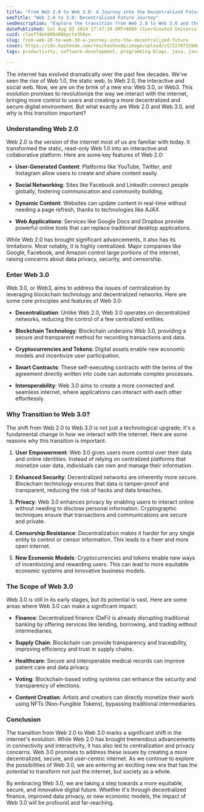 ```yaml
---
title: "From Web 2.0 to Web 3.0: A Journey into the Decentralized Future"
seoTitle: "Web 2.0 to 3.0: Decentralized Future Journey"
seoDescription: "Explore the transition from Web 2.0 to Web 3.0 and the benefits of a decentralized, user-centric internet future"
datePublished: Sat Aug 03 2024 17:47:34 GMT+0000 (Coordinated Universal Time)
cuid: clzeff4ok000n08mpcte3h8yn
slug: from-web-20-to-web-30-a-journey-into-the-decentralized-future
cover: https://cdn.hashnode.com/res/hashnode/image/upload/v1722707159406/1940f756-ffae-4ca2-8fa7-518df9a50d99.png
tags: productivity, software-development, programming-blogs, java, javascript, blockchain, cryptocurrency, solidity, web3, programming-tips, solana, web-20

---
```


The internet has evolved dramatically over the past few decades. We've seen the rise of Web 1.0, the static web, to Web 2.0, the interactive and social web. Now, we are on the brink of a new era: Web 3.0, or Web3. This evolution promises to revolutionize the way we interact with the internet, bringing more control to users and creating a more decentralized and secure digital environment. But what exactly are Web 2.0 and Web 3.0, and why is this transition important?

### Understanding Web 2.0

Web 2.0 is the version of the internet most of us are familiar with today. It transformed the static, read-only Web 1.0 into an interactive and collaborative platform. Here are some key features of Web 2.0:

* **User-Generated Content**: Platforms like YouTube, Twitter, and Instagram allow users to create and share content easily.
    
* **Social Networking**: Sites like Facebook and LinkedIn connect people globally, fostering communication and community building.
    
* **Dynamic Content**: Websites can update content in real-time without needing a page refresh, thanks to technologies like AJAX.
    
* **Web Applications**: Services like Google Docs and Dropbox provide powerful online tools that can replace traditional desktop applications.
    

While Web 2.0 has brought significant advancements, it also has its limitations. Most notably, it is highly centralized. Major companies like Google, Facebook, and Amazon control large portions of the internet, raising concerns about data privacy, security, and censorship.

### Enter Web 3.0

Web 3.0, or Web3, aims to address the issues of centralization by leveraging blockchain technology and decentralized networks. Here are some core principles and features of Web 3.0:

* **Decentralization**: Unlike Web 2.0, Web 3.0 operates on decentralized networks, reducing the control of a few centralized entities.
    
* **Blockchain Technology**: Blockchain underpins Web 3.0, providing a secure and transparent method for recording transactions and data.
    
* **Cryptocurrencies and Tokens**: Digital assets enable new economic models and incentivize user participation.
    
* **Smart Contracts**: These self-executing contracts with the terms of the agreement directly written into code can automate complex processes.
    
* **Interoperability**: Web 3.0 aims to create a more connected and seamless internet, where applications can interact with each other effortlessly.
    

### Why Transition to Web 3.0?

The shift from Web 2.0 to Web 3.0 is not just a technological upgrade; it's a fundamental change in how we interact with the internet. Here are some reasons why this transition is important:

1. **User Empowerment**: Web 3.0 gives users more control over their data and online identities. Instead of relying on centralized platforms that monetize user data, individuals can own and manage their information.
    
2. **Enhanced Security**: Decentralized networks are inherently more secure. Blockchain technology ensures that data is tamper-proof and transparent, reducing the risk of hacks and data breaches.
    
3. **Privacy**: Web 3.0 enhances privacy by enabling users to interact online without needing to disclose personal information. Cryptographic techniques ensure that transactions and communications are secure and private.
    
4. **Censorship Resistance**: Decentralization makes it harder for any single entity to control or censor information. This leads to a freer and more open internet.
    
5. **New Economic Models**: Cryptocurrencies and tokens enable new ways of incentivizing and rewarding users. This can lead to more equitable economic systems and innovative business models.
    

### The Scope of Web 3.0

Web 3.0 is still in its early stages, but its potential is vast. Here are some areas where Web 3.0 can make a significant impact:

* **Finance**: Decentralized finance (DeFi) is already disrupting traditional banking by offering services like lending, borrowing, and trading without intermediaries.
    
* **Supply Chain**: Blockchain can provide transparency and traceability, improving efficiency and trust in supply chains.
    
* **Healthcare**: Secure and interoperable medical records can improve patient care and data privacy.
    
* **Voting**: Blockchain-based voting systems can enhance the security and transparency of elections.
    
* **Content Creation**: Artists and creators can directly monetize their work using NFTs (Non-Fungible Tokens), bypassing traditional intermediaries.
    

### Conclusion

The transition from Web 2.0 to Web 3.0 marks a significant shift in the internet's evolution. While Web 2.0 has brought tremendous advancements in connectivity and interactivity, it has also led to centralization and privacy concerns. Web 3.0 promises to address these issues by creating a more decentralized, secure, and user-centric internet. As we continue to explore the possibilities of Web 3.0, we are entering an exciting new era that has the potential to transform not just the internet, but society as a whole.

By embracing Web 3.0, we are taking a step towards a more equitable, secure, and innovative digital future. Whether it's through decentralized finance, improved data privacy, or new economic models, the impact of Web 3.0 will be profound and far-reaching.